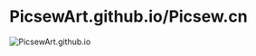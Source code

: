 # PicsewArt.github.io/Picsew.cn

![PicsewArt.github.io](https://picsew.cn/assets/images/icons/icons-holdcat/HoldCat-Liquid.svg)
